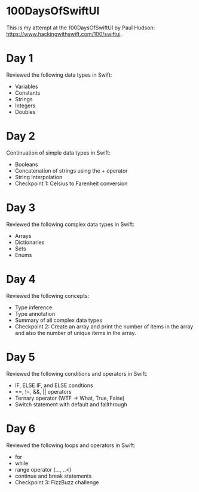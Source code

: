 # 100DaysOfSwiftUI
This is my attempt at the 100DaysOfSwiftUI by Paul Hudson: https://www.hackingwithswift.com/100/swiftui.

# Day 1
Reviewed the following data types in Swift:
- Variables
- Constants
- Strings
- Integers
- Doubles

# Day 2
Continuation of simple data types in Swift:
- Booleans
- Concatenation of strings using the + operator
- String Interpolation
- Checkpoint 1: Celsius to Farenheit conversion

# Day 3
Reviewed the following complex data types in Swift:
- Arrays
- Dictionaries
- Sets
- Enums

# Day 4
Reviewed the following concepts:
- Type inference
- Type annotation
- Summary of all complex data types
- Checkpoint 2: Create an array and print the number of items in the array and also the number of unique items in the array.

# Day 5
Reviewed the following conditions and operators in Swift:
- IF, ELSE IF, and ELSE condtions
- ==, !=, &&, || operators
- Ternary operator (WTF -> What, True, False)
- Switch statement with default and fallthrough

# Day 6
Reviewed the following loops and operators in Swift:
- for
- while
- range operator (..., ..<)
- continue and break statements
- Checkpoint 3: FizzBuzz challenge
